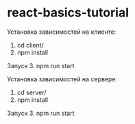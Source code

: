 # react-basics-tutorial
Установка зависимостей на клиенте:
1. cd client/
2. npm install

Запуск
3. npm run start

Установка зависимостей на сервере:
1. cd server/
2. npm install

Запуск
3. npm run start
